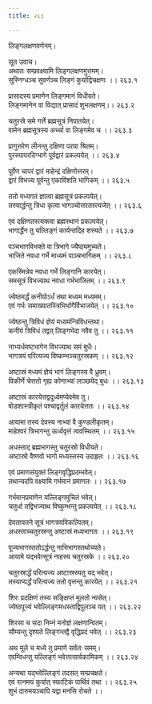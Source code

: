 ```yaml
---
title: २६३

---
```

लिङ्गलक्षणवर्णनम्।  
  
सूत उवाच।  
अथातः सम्प्रवक्ष्यामि लिङ्गलक्षणमुत्तमम्।  
सुस्निग्धञ्च सुवर्णञ्च लिङ्गं कुर्याद्विचक्षणः ।। २६३.१  
  
प्रासादस्य प्रमाणेन लिङ्गमानं विधीयते।  
लिङ्गमानेन वा विद्यात् प्रासादं शुभलक्षणम्।। २६३.२  
  
चतुरस्रे समे गर्त्ते ब्रह्मसूत्रं निपातयेत्।  
वामेन ब्रह्मसूत्रस्य अर्च्चा वा लिङ्गमेव च ।। २६३.३  
  
प्रागुत्तरेण लीनन्तु दक्षिणा परया श्रितम्।  
पुरस्यापरदिग्भागे पूर्वद्वारं प्रकल्पयेत् ।। २६३.४  
  
पूर्वेण चापरं द्वारं माहेन्द्रं दक्षिणोत्तरम्।  
द्वारं विभज्य पूर्वन्तु एकाविंशति भागिकम् ।। २६३.५  
  
ततो मध्यगतं ज्ञात्वा ब्रह्मसूत्रं प्रकल्पयेत्।  
तस्यार्द्धन्तु त्रिधा कृत्वा भागञ्चोत्तरतस्त्यजेत् ।। २६३.६  
  
एवं दक्षिणतस्त्यक्त्वा ब्रह्मस्थानं प्रकल्पयेत्।  
भागार्द्धेन तु यल्लिङ्गं कार्यन्तदिह शस्यते ।। २६३.७  
  
पञ्चभागविभक्ते वा त्रिभागे ज्यैष्ठ्यमुच्यते।  
भाजिते नवधा गर्भे माध्यमं पाञ्चभागिकम् ।। २६३.८  
  
एकस्मिन्नेव नवधा गर्भे लिङ्गानि कारयेत्।  
समसूत्रं विभज्याथ नवधा गर्भभाजितम् ।। २६३.९  
  
ज्येष्ठमर्द्धं कनीयोऽर्धं तथा मध्यम मध्यमम्।  
एवं गर्भः समाख्यातस्त्रिभिर्भागैर्विभाजयेत् ।। २६३.१०  
  
ज्येष्ठन्तु त्रिविधं ज्ञेयं मध्यमन्त्रिविधन्तथा।  
कनीयं त्रिविधं तद्वत् लिङ्गभेदा नवैव तु ।। २६३.११  
  
नाभ्यर्धमष्टभागेन विभज्याथ समं बुधैः।  
भागत्रयं परित्यज्य विष्कम्भञ्चतुरस्रकम् ।। २६३.१२  
  
अष्टास्रं मध्यमं ज्ञेयं भागं लिङ्गस्य वै ध्रुवम्।  
विकीर्णे चेत्ततो गृह्य कोणाभ्यां लाञ्छयेद् बुधः ।। २६३.१३  
  
अष्टास्रं कारयेत्तद्वदूर्ध्वमप्येवमेव तु।  
षोडशास्त्रीकृतं पश्चाद्वर्तुलं कारयेत्ततः ।। २६३.१४  
  
आयामा तस्य देवस्य नाभ्यां वै कुण्डलीकृतम्।  
माहेश्वरं त्रिभागन्तु ऊर्ध्ववृत्तं त्ववस्थितम् ।। २६३.१५  
  
अधस्ताद् ब्रह्मभागस्तु चतुरस्रो विधीयते।  
अष्टास्रो वैष्णवो भागो मध्यस्तस्य उदाहृतः ।। २६३.१६  
  
एवं प्रमाणसंयुक्तं लिङ्गवृद्धिप्रदम्भवेत्।  
तथान्यदपि वक्ष्यामि गर्भमानं प्रमाणतः ।। २६३.१७  
  
गर्भमानप्रमाणेन यल्लिङ्गमुचितं भवेत्।  
चतुर्धा तद्विभज्याथ विष्कुम्भन्तु प्रकल्पयेत् ।। २६३.१८  
  
देवतायतने सूत्रं भागत्रयविकल्पितम्।  
अधस्ताच्चतुरस्रन्तु अष्टास्रं मध्यभागतः ।। २६३.१९  
  
पूज्यभागस्ततोऽर्द्धन्तु नाभिभागस्तथोच्यते।  
आयामे यद्भवेत्सूत्रं नाहस्य चतुरस्रके ।। २६३.२०  
  
चतुरस्रार्द्धं परित्यज्य अष्टास्रस्यतु यद् भवेत्।  
तस्याप्यर्द्धं परित्यज्य ततो वृत्तन्तु कारयेत् ।। २६३.२१  
  
शिरः प्रदक्षिणं तस्य सङ्क्षिप्तं मूलतो न्यसेत्।  
ज्येष्ठपूज्यं भवेल्लिङ्गमधस्ताद्विपुलञ्च यत् ।। २६३.२२  
  
शिरसा च सदा निम्नं मनोज्ञं लक्षणान्वितम्।  
सौम्यन्तु दृश्यते लिङ्गन्तद्वै वृद्धिप्रदं भवेत् ।। २६३.२३  
  
अथ मूले च मध्ये तु प्रमाणे सर्वतः समम्।  
एवम्विधन्तु यल्लिङ्गं भवेत्तत्सार्वकामिकम् ।। २६३.२४  
  
अन्यथा यद्भवेल्लिङ्गं तदसत् सम्प्रचक्षते।  
एवं रत्नमयं कुर्यात् स्फाटिकं पार्थिवं तथा ।। २६३.२५  
शुभं दारुमयञ्चापि यद्वा मनसि रोचते ।।